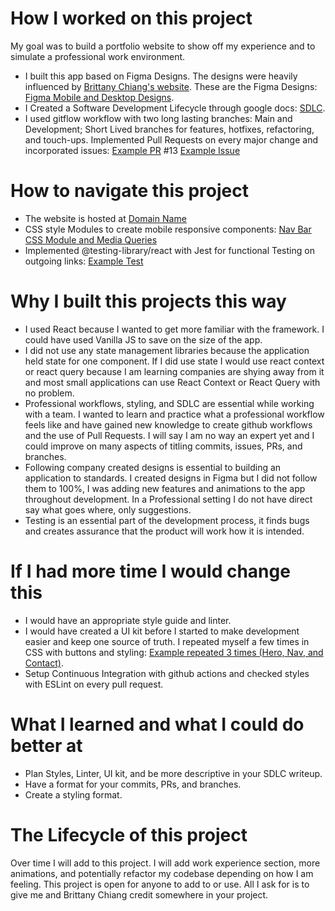 # How I worked on this project
My goal was to build a portfolio website to show off my experience and to simulate a professional work environment.

* I built this app based on Figma Designs. The designs were heavily influenced by [Brittany Chiang's website](https://brittanychiang.com/). These are the Figma Designs: [Figma Mobile and Desktop Designs](https://drive.google.com/file/d/1E6GnKt8APlSZeSKQO9tbnDWMY33TYZlk/view?usp=sharing).
* I Created a Software Development Lifecycle through google docs: [SDLC](https://docs.google.com/document/d/1s22lk-YGSzNiIAYk3X1V5GO2QOzCf2eiTrnUFxmTsJo/edit?usp=sharing).
* I used gitflow workflow with two long lasting branches: Main and Development; Short Lived branches for features, hotfixes, refactoring, and touch-ups. Implemented Pull Requests on every major change and incorporated issues: [Example PR](https://github.com/alexjohn7516/personal-site/pull/13) #13 [Example Issue](https://github.com/alexjohn7516/personal-site/issues/19)

# How to navigate this project
* The website is hosted at [Domain Name](Domain)
* CSS style Modules to create mobile responsive components: [Nav Bar CSS Module and Media Queries](https://github.com/alexjohn7516/personal-site/blob/development/src/styles/Nav.module.css)
* Implemented @testing-library/react with Jest for functional Testing on outgoing links: [Example Test](https://github.com/alexjohn7516/personal-site/blob/development/src/tests/MorePojects.test.js)

# Why I built this projects this way
* I used React because I wanted to get more familiar with the framework. I could have used Vanilla JS to save on the size of the app.
* I did not use any state management libraries because the application held state for one component. If I did use state I would use react context or react query because I am learning companies are shying away from it and most small applications can use React Context or React Query with no problem.
* Professional workflows, styling, and SDLC are essential while working with a team. I wanted to learn and practice what a professional workflow feels like and have gained new knowledge to create github workflows and the use of Pull Requests. I will say I am no way an expert yet and I could improve on many aspects of titling commits, issues, PRs, and branches.
* Following company created designs is essential to building an application to standards. I created designs in Figma but I did not follow them to 100%, I was adding new features and animations to the app throughout development. In a Professional setting I do not have direct say what goes where, only suggestions.
* Testing is an essential part of the development process, it finds bugs and creates assurance that the product will work how it is intended.

# If I had more time I would change this
* I would have an appropriate style guide and linter.
* I would have created a UI kit before I started to make development easier and keep one source of truth. I repeated myself a few times in CSS with buttons and styling: [Example repeated 3 times (Hero, Nav, and Contact)](https://github.com/alexjohn7516/personal-site/blob/development/src/styles/Hero.module.css).
* Setup Continuous Integration with github actions and checked styles with ESLint on every pull request.

# What I learned and what I could do better at
* Plan Styles, Linter, UI kit, and be more descriptive in your SDLC writeup.
* Have a format for your commits, PRs, and branches.
* Create a styling format.

# The Lifecycle of this project
Over time I will add to this project. I will add work experience section, more animations, and potentially refactor my codebase depending on how I am feeling. This project is open for anyone to add to or use. All I ask for is to give me and Brittany Chiang credit somewhere in your project.